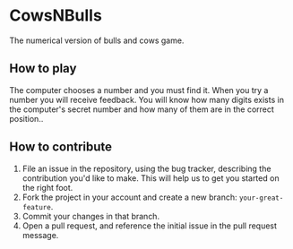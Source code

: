 CowsNBulls
===============
The numerical version of bulls and cows game.

## How to play
The computer chooses a number and you must find it. When you try a number you
will receive feedback. You will know how many digits exists in the computer's
secret number and how many of them are in the correct position..

## How to contribute
1. File an issue in the repository, using the bug tracker, describing the
   contribution you'd like to make. This will help us to get you started on the
   right foot.
2. Fork the project in your account and create a new branch:
   `your-great-feature`.
3. Commit your changes in that branch.
4. Open a pull request, and reference the initial issue in the pull request
   message.
